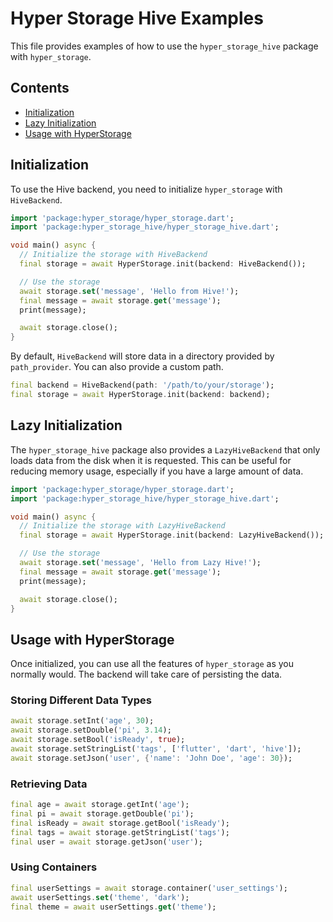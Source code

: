# Hyper Storage Hive Examples

This file provides examples of how to use the `hyper_storage_hive` package with `hyper_storage`.

## Contents

-   [Initialization](#initialization)
-   [Lazy Initialization](#lazy-initialization)
-   [Usage with HyperStorage](#usage-with-hyperstorage)

## Initialization

To use the Hive backend, you need to initialize `hyper_storage` with `HiveBackend`.

```dart
import 'package:hyper_storage/hyper_storage.dart';
import 'package:hyper_storage_hive/hyper_storage_hive.dart';

void main() async {
  // Initialize the storage with HiveBackend
  final storage = await HyperStorage.init(backend: HiveBackend());

  // Use the storage
  await storage.set('message', 'Hello from Hive!');
  final message = await storage.get('message');
  print(message);

  await storage.close();
}
```

By default, `HiveBackend` will store data in a directory provided by `path_provider`. You can also provide a custom path.

```dart
final backend = HiveBackend(path: '/path/to/your/storage');
final storage = await HyperStorage.init(backend: backend);
```

## Lazy Initialization

The `hyper_storage_hive` package also provides a `LazyHiveBackend` that only loads data from the disk when it is requested. This can be useful for reducing memory usage, especially if you have a large amount of data.

```dart
import 'package:hyper_storage/hyper_storage.dart';
import 'package:hyper_storage_hive/hyper_storage_hive.dart';

void main() async {
  // Initialize the storage with LazyHiveBackend
  final storage = await HyperStorage.init(backend: LazyHiveBackend());

  // Use the storage
  await storage.set('message', 'Hello from Lazy Hive!');
  final message = await storage.get('message');
  print(message);

  await storage.close();
}
```

## Usage with HyperStorage

Once initialized, you can use all the features of `hyper_storage` as you normally would. The backend will take care of persisting the data.

### Storing Different Data Types

```dart
await storage.setInt('age', 30);
await storage.setDouble('pi', 3.14);
await storage.setBool('isReady', true);
await storage.setStringList('tags', ['flutter', 'dart', 'hive']);
await storage.setJson('user', {'name': 'John Doe', 'age': 30});
```

### Retrieving Data

```dart
final age = await storage.getInt('age');
final pi = await storage.getDouble('pi');
final isReady = await storage.getBool('isReady');
final tags = await storage.getStringList('tags');
final user = await storage.getJson('user');
```

### Using Containers

```dart
final userSettings = await storage.container('user_settings');
await userSettings.set('theme', 'dark');
final theme = await userSettings.get('theme');
```
